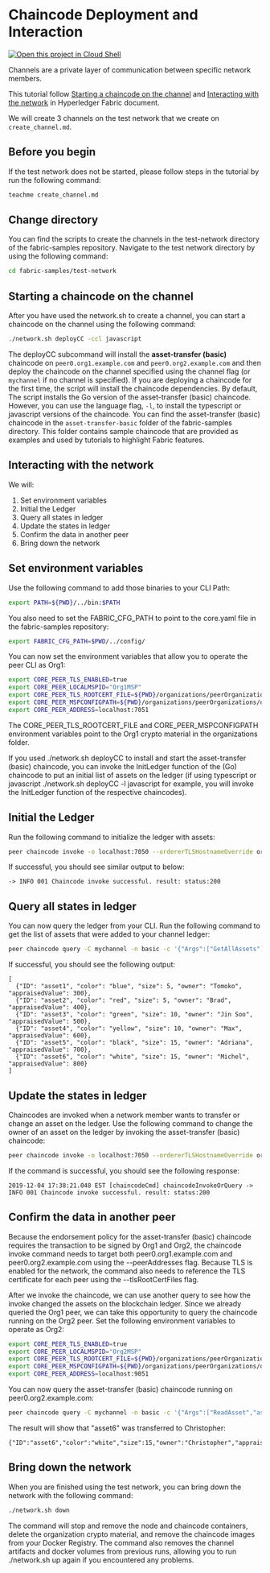 # Chaincode Deployment and Interaction
[![Open this project in Cloud
Shell](http://gstatic.com/cloudssh/images/open-btn.png)](https://console.cloud.google.com/cloudshell/open?git_repo=https://github.com/incubate-co-th/fabric-course.git&page=editor&tutorial=chaincode_interact.md)

Channels are a private layer of communication between specific network members.

This tutorial follow [Starting a chaincode on the channel](https://hyperledger-fabric.readthedocs.io/en/release-2.3/test_network.html#starting-a-chaincode-on-the-channel) and [Interacting with the network](https://hyperledger-fabric.readthedocs.io/en/release-2.3/test_network.html#interacting-with-the-network) in Hyperledger Fabric document.

We will create 3 channels on the test network that we create on <walkthrough-tutorial-card url="create_channel.md" label="prerequisites">`create_channel.md`</walkthrough-tutorial-card>.

## Before you begin

If the test network does not be started, please follow steps in the tutorial by run the following command:
```bash
teachme create_channel.md
```

## Change directory

You can find the scripts to create the channels in the test-network directory of the fabric-samples repository. Navigate to the test network directory by using the following command:
```bash
cd fabric-samples/test-network
```

## Starting a chaincode on the channel
After you have used the network.sh to create a channel, you can start a chaincode on the channel using the following command:
```bash
./network.sh deployCC -ccl javascript
```

The deployCC subcommand will install the **asset-transfer (basic)** chaincode on `peer0.org1.example.com` and `peer0.org2.example.com` and then deploy the chaincode on the channel specified using the channel flag (or `mychannel` if no channel is specified). If you are deploying a chaincode for the first time, the script will install the chaincode dependencies. By default, The script installs the Go version of the asset-transfer (basic) chaincode. However, you can use the language flag, `-l`, to install the typescript or javascript versions of the chaincode. You can find the asset-transfer (basic) chaincode in the `asset-transfer-basic` folder of the fabric-samples directory. This folder contains sample chaincode that are provided as examples and used by tutorials to highlight Fabric features.

## Interacting with the network
We will:
1. Set environment variables
2. Initial the Ledger
3. Query all states in ledger
4. Update the states in ledger
5. Confirm the data in another peer
6. Bring down the network


## Set environment variables
Use the following command to add those binaries to your CLI Path:

```bash
export PATH=${PWD}/../bin:$PATH
```

You also need to set the FABRIC_CFG_PATH to point to the core.yaml file in the fabric-samples repository:

```bash
export FABRIC_CFG_PATH=$PWD/../config/
```

You can now set the environment variables that allow you to operate the peer CLI as Org1:

```bash
export CORE_PEER_TLS_ENABLED=true
export CORE_PEER_LOCALMSPID="Org1MSP"
export CORE_PEER_TLS_ROOTCERT_FILE=${PWD}/organizations/peerOrganizations/org1.example.com/peers/peer0.org1.example.com/tls/ca.crt
export CORE_PEER_MSPCONFIGPATH=${PWD}/organizations/peerOrganizations/org1.example.com/users/Admin@org1.example.com/msp
export CORE_PEER_ADDRESS=localhost:7051
```

The CORE_PEER_TLS_ROOTCERT_FILE and CORE_PEER_MSPCONFIGPATH environment variables point to the Org1 crypto material in the organizations folder.

If you used ./network.sh deployCC to install and start the asset-transfer (basic) chaincode, you can invoke the InitLedger function of the (Go) chaincode to put an initial list of assets on the ledger (if using typescript or javascript ./network.sh deployCC -l javascript for example, you will invoke the InitLedger function of the respective chaincodes).

## Initial the Ledger

Run the following command to initialize the ledger with assets:

```bash
peer chaincode invoke -o localhost:7050 --ordererTLSHostnameOverride orderer.example.com --tls --cafile ${PWD}/organizations/ordererOrganizations/example.com/orderers/orderer.example.com/msp/tlscacerts/tlsca.example.com-cert.pem -C mychannel -n basic --peerAddresses localhost:7051 --tlsRootCertFiles ${PWD}/organizations/peerOrganizations/org1.example.com/peers/peer0.org1.example.com/tls/ca.crt --peerAddresses localhost:9051 --tlsRootCertFiles ${PWD}/organizations/peerOrganizations/org2.example.com/peers/peer0.org2.example.com/tls/ca.crt -c '{"function":"InitLedger","Args":[]}'
```

If successful, you should see similar output to below:

```
-> INFO 001 Chaincode invoke successful. result: status:200
```

## Query all states in ledger

You can now query the ledger from your CLI. Run the following command to get the list of assets that were added to your channel ledger:

```bash
peer chaincode query -C mychannel -n basic -c '{"Args":["GetAllAssets"]}'
```
If successful, you should see the following output:

```
[
  {"ID": "asset1", "color": "blue", "size": 5, "owner": "Tomoko", "appraisedValue": 300},
  {"ID": "asset2", "color": "red", "size": 5, "owner": "Brad", "appraisedValue": 400},
  {"ID": "asset3", "color": "green", "size": 10, "owner": "Jin Soo", "appraisedValue": 500},
  {"ID": "asset4", "color": "yellow", "size": 10, "owner": "Max", "appraisedValue": 600},
  {"ID": "asset5", "color": "black", "size": 15, "owner": "Adriana", "appraisedValue": 700},
  {"ID": "asset6", "color": "white", "size": 15, "owner": "Michel", "appraisedValue": 800}
]
```

## Update the states in ledger

Chaincodes are invoked when a network member wants to transfer or change an asset on the ledger. Use the following command to change the owner of an asset on the ledger by invoking the asset-transfer (basic) chaincode:

```bash
peer chaincode invoke -o localhost:7050 --ordererTLSHostnameOverride orderer.example.com --tls --cafile ${PWD}/organizations/ordererOrganizations/example.com/orderers/orderer.example.com/msp/tlscacerts/tlsca.example.com-cert.pem -C mychannel -n basic --peerAddresses localhost:7051 --tlsRootCertFiles ${PWD}/organizations/peerOrganizations/org1.example.com/peers/peer0.org1.example.com/tls/ca.crt --peerAddresses localhost:9051 --tlsRootCertFiles ${PWD}/organizations/peerOrganizations/org2.example.com/peers/peer0.org2.example.com/tls/ca.crt -c '{"function":"TransferAsset","Args":["asset6","Christopher"]}'
```

If the command is successful, you should see the following response:

```
2019-12-04 17:38:21.048 EST [chaincodeCmd] chaincodeInvokeOrQuery -> INFO 001 Chaincode invoke successful. result: status:200
```

## Confirm the data in another peer

Because the endorsement policy for the asset-transfer (basic) chaincode requires the transaction to be signed by Org1 and Org2, the chaincode invoke command needs to target both peer0.org1.example.com and peer0.org2.example.com using the --peerAddresses flag. Because TLS is enabled for the network, the command also needs to reference the TLS certificate for each peer using the --tlsRootCertFiles flag.

After we invoke the chaincode, we can use another query to see how the invoke changed the assets on the blockchain ledger. Since we already queried the Org1 peer, we can take this opportunity to query the chaincode running on the Org2 peer. Set the following environment variables to operate as Org2:

```bash
export CORE_PEER_TLS_ENABLED=true
export CORE_PEER_LOCALMSPID="Org2MSP"
export CORE_PEER_TLS_ROOTCERT_FILE=${PWD}/organizations/peerOrganizations/org2.example.com/peers/peer0.org2.example.com/tls/ca.crt
export CORE_PEER_MSPCONFIGPATH=${PWD}/organizations/peerOrganizations/org2.example.com/users/Admin@org2.example.com/msp
export CORE_PEER_ADDRESS=localhost:9051
```

You can now query the asset-transfer (basic) chaincode running on peer0.org2.example.com:

```bash
peer chaincode query -C mychannel -n basic -c '{"Args":["ReadAsset","asset6"]}'
```
The result will show that "asset6" was transferred to Christopher:

```
{"ID":"asset6","color":"white","size":15,"owner":"Christopher","appraisedValue":800}
```

## Bring down the network
When you are finished using the test network, you can bring down the network with the following command:

```bash
./network.sh down
```

The command will stop and remove the node and chaincode containers, delete the organization crypto material, and remove the chaincode images from your Docker Registry. The command also removes the channel artifacts and docker volumes from previous runs, allowing you to run ./network.sh up again if you encountered any problems.
